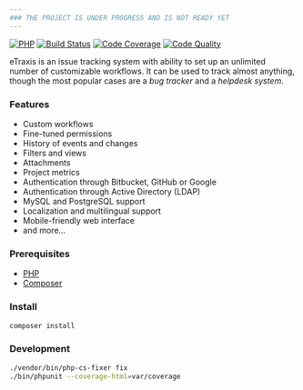 ```yaml
---
### THE PROJECT IS UNDER PROGRESS AND IS NOT READY YET
---
```


[![PHP](https://img.shields.io/badge/PHP-7.2%2B-blue.svg)](https://php.net/migration72)
[![Build Status](https://travis-ci.org/etraxis/etraxis.svg?branch=master)](https://travis-ci.org/etraxis/etraxis)
[![Code Coverage](https://scrutinizer-ci.com/g/etraxis/etraxis/badges/coverage.png?b=master)](https://scrutinizer-ci.com/g/etraxis/etraxis/?branch=master)
[![Code Quality](https://scrutinizer-ci.com/g/etraxis/etraxis/badges/quality-score.png?b=master)](https://scrutinizer-ci.com/g/etraxis/etraxis/?branch=master)

eTraxis is an issue tracking system with ability to set up an unlimited number of customizable workflows.
It can be used to track almost anything, though the most popular cases are a *bug tracker* and a *helpdesk system*.

### Features

* Custom workflows
* Fine-tuned permissions
* History of events and changes
* Filters and views
* Attachments
* Project metrics
* Authentication through Bitbucket, GitHub or Google
* Authentication through Active Directory (LDAP)
* MySQL and PostgreSQL support
* Localization and multilingual support
* Mobile-friendly web interface
* and more...

### Prerequisites

* [PHP](https://php.net/)
* [Composer](https://getcomposer.org/)

### Install

```bash
composer install
```

### Development

```bash
./vendor/bin/php-cs-fixer fix
./bin/phpunit --coverage-html=var/coverage
```
